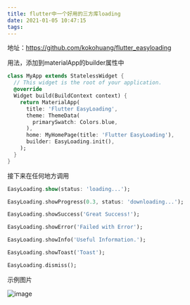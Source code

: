 ```yaml
---
title: flutter中一个好用的三方库loading
date: 2021-01-05 10:47:15
tags:
---
```


地址：https://github.com/kokohuang/flutter_easyloading

用法，添加到materialApp的builder属性中

```dart
class MyApp extends StatelessWidget {
  // This widget is the root of your application.
  @override
  Widget build(BuildContext context) {
    return MaterialApp(
      title: 'Flutter EasyLoading',
      theme: ThemeData(
        primarySwatch: Colors.blue,
      ),
      home: MyHomePage(title: 'Flutter EasyLoading'),
      builder: EasyLoading.init(),
    );
  }
}
```



接下来在任何地方调用

```dart
EasyLoading.show(status: 'loading...');

EasyLoading.showProgress(0.3, status: 'downloading...');

EasyLoading.showSuccess('Great Success!');

EasyLoading.showError('Failed with Error');

EasyLoading.showInfo('Useful Information.');

EasyLoading.showToast('Toast');

EasyLoading.dismiss();
```



示例图片

![image](https://raw.githubusercontent.com/kokohuang/flutter_easyloading/master/images/gif01.gif)
